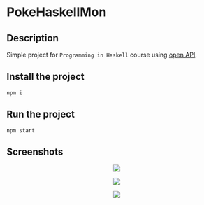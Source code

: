 # PokeHaskellMon

## Description
Simple project for `Programming in Haskell` course using [open API](https://pokeapi.co/api/v2/pokemon). 

## Install the project
`npm i`

## Run the project
`npm start`

## Screenshots
<p align="center">
  <img src="https://github.com/kgusman/kgusman.github.io/blob/master/assets/main.png?raw=true">
</p>

<p align="center">
  <img src="https://github.com/kgusman/kgusman.github.io/blob/master/assets/pika.png?raw=true">
</p>

<p align="center">
  <img src="https://github.com/kgusman/kgusman.github.io/blob/master/assets/pikachu.png?raw=true">
</p>